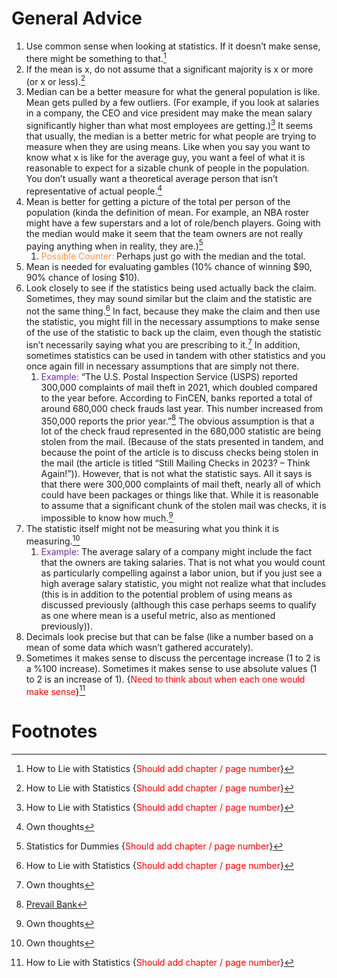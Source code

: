 # General Advice
1. Use common sense when looking at statistics. If it doesn’t make sense, there might be something to that.[^1]
2. If the mean is x, do not assume that a significant majority is x or more (or x or less).[^2]
3. Median can be a better measure for what the general population is like. Mean gets pulled by a few outliers. (For example, if you look at salaries in a company, the CEO and vice president may make the mean salary significantly higher than what most employees are getting.)[^3]
   It seems that usually, the median is a better metric for what people are trying to measure when they are using means. Like when you say you want to know what x is like for the average guy, you want a feel of what it is reasonable to expect for a sizable chunk of people in the population. You don’t usually want a theoretical average person that isn’t representative of actual people.[^4]
4. Mean is better for getting a picture of the total per person of the population (kinda the definition of mean. For example, an NBA roster might have a few superstars and a lot of role/bench players. Going with the median would make it seem that the team owners are not really paying anything when in reality, they are.)[^5] 
	1. <font color="#f79646">Possible Counter:</font> Perhaps just go with the median and the total.
5. Mean is needed for evaluating gambles (10% chance of winning $90, 90% chance of losing $10).
6. Look closely to see if the statistics being used actually back the claim. Sometimes, they may sound similar but the claim and the statistic are not the same thing.[^6] In fact, because they make the claim and then use the statistic, you might fill in the necessary assumptions to make sense of the use of the statistic to back up the claim, even though the statistic isn’t necessarily saying what you are prescribing to it.[^4]
   In addition, sometimes statistics can be used in tandem with other statistics and you once again fill in necessary assumptions that are simply not there. 
	1. <span style="color:rgb(112, 48, 160)">Example:</span> “The U.S. Postal Inspection Service (USPS) reported 300,000 complaints of mail theft in 2021, which doubled compared to the year before. According to FinCEN, banks reported a total of around 680,000 check frauds last year. This number increased from 350,000 reports the prior year.”[^7] The obvious assumption is that a lot of the check fraud represented in the 680,000 statistic are being stolen from the mail. (Because of the stats presented in tandem, and because the point of the article is to discuss checks being stolen in the mail (the article is titled “Still Mailing Checks in 2023? – Think Again!”)). However, that is not what the statistic says. All it says is that there were 300,000 complaints of mail theft, nearly all of which could have been packages or things like that. While it is reasonable to assume that a significant chunk of the stolen mail was checks, it is impossible to know how much.[^4]
7. The statistic itself might not be measuring what you think it is measuring.[^4]
	1. <span style="color:rgb(112, 48, 160)">Example:</span> The average salary of a company might include the fact that the owners are taking salaries. That is not what you would count as particularly compelling against a labor union, but if you just see a high average salary statistic, you might not realize what that includes (this is in addition to the potential problem of using means as discussed previously (although this case perhaps seems to qualify as one where mean is a useful metric, also as mentioned previously)).
8. Decimals look precise but that can be false (like a number based on a mean of some data which wasn’t gathered accurately).
9. Sometimes it makes sense to discuss the percentage increase (1 to 2 is a %100 increase). Sometimes it makes sense to use absolute values (1 to 2 is an increase of 1). {<font color="#ff0000">Need to think about when each one would make sense</font>}[^8]

# Footnotes

[^1]: How to Lie with Statistics {<font color="#ff0000">Should add chapter / page number</font>}
[^2]: How to Lie with Statistics {<font color="#ff0000">Should add chapter / page number</font>}
[^3]: How to Lie with Statistics {<font color="#ff0000">Should add chapter / page number</font>}
[^4]: Own thoughts
[^5]: Statistics for Dummies {<font color="#ff0000">Should add chapter / page number</font>}
[^6]: How to Lie with Statistics {<font color="#ff0000">Should add chapter / page number</font>}
[^7]: [Prevail Bank](https://www.prevail.bank/blog/post/still-mailing-checks-in-2023-think-again-#:~:text=The%20U.S.%20Postal%20Inspection%20Service,350%2C000%20reports%20the%20prior%20year.)
[^8]: How to Lie with Statistics {<font color="#ff0000">Should add chapter / page number</font>}